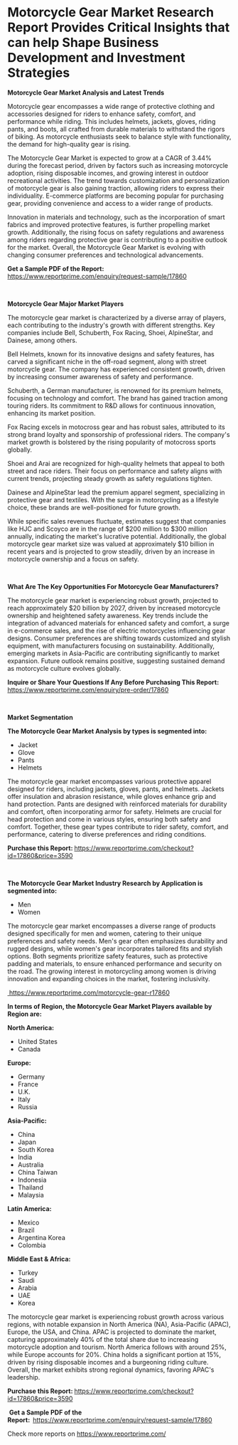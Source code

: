 <p><h1>Motorcycle Gear Market Research Report Provides Critical Insights that can help Shape Business Development and Investment Strategies</h1></p><p><strong>Motorcycle Gear Market Analysis and Latest Trends</strong></p>
<p><p>Motorcycle gear encompasses a wide range of protective clothing and accessories designed for riders to enhance safety, comfort, and performance while riding. This includes helmets, jackets, gloves, riding pants, and boots, all crafted from durable materials to withstand the rigors of biking. As motorcycle enthusiasts seek to balance style with functionality, the demand for high-quality gear is rising.</p><p>The Motorcycle Gear Market is expected to grow at a CAGR of 3.44% during the forecast period, driven by factors such as increasing motorcycle adoption, rising disposable incomes, and growing interest in outdoor recreational activities. The trend towards customization and personalization of motorcycle gear is also gaining traction, allowing riders to express their individuality. E-commerce platforms are becoming popular for purchasing gear, providing convenience and access to a wider range of products.</p><p>Innovation in materials and technology, such as the incorporation of smart fabrics and improved protective features, is further propelling market growth. Additionally, the rising focus on safety regulations and awareness among riders regarding protective gear is contributing to a positive outlook for the market. Overall, the Motorcycle Gear Market is evolving with changing consumer preferences and technological advancements.</p></p>
<p><strong>Get a Sample PDF of the Report:&nbsp;</strong> <a href="https://www.reportprime.com/enquiry/request-sample/17860?utm_campaign=2657&utm_medium=2&utm_source=Github&utm_content=ia&utm_term=18032025&utm_id=motorcycle-gear">https://www.reportprime.com/enquiry/request-sample/17860</a></p>
<p>&nbsp;</p>
<p><strong>Motorcycle Gear Major Market Players</strong></p>
<p><p>The motorcycle gear market is characterized by a diverse array of players, each contributing to the industry's growth with different strengths. Key companies include Bell, Schuberth, Fox Racing, Shoei, AlpineStar, and Dainese, among others. </p><p>Bell Helmets, known for its innovative designs and safety features, has carved a significant niche in the off-road segment, along with street motorcycle gear. The company has experienced consistent growth, driven by increasing consumer awareness of safety and performance.</p><p>Schuberth, a German manufacturer, is renowned for its premium helmets, focusing on technology and comfort. The brand has gained traction among touring riders. Its commitment to R&D allows for continuous innovation, enhancing its market position.</p><p>Fox Racing excels in motocross gear and has robust sales, attributed to its strong brand loyalty and sponsorship of professional riders. The company's market growth is bolstered by the rising popularity of motocross sports globally.</p><p>Shoei and Arai are recognized for high-quality helmets that appeal to both street and race riders. Their focus on performance and safety aligns with current trends, projecting steady growth as safety regulations tighten.</p><p>Dainese and AlpineStar lead the premium apparel segment, specializing in protective gear and textiles. With the surge in motorcycling as a lifestyle choice, these brands are well-positioned for future growth.</p><p>While specific sales revenues fluctuate, estimates suggest that companies like HJC and Scoyco are in the range of $200 million to $300 million annually, indicating the market's lucrative potential. Additionally, the global motorcycle gear market size was valued at approximately $10 billion in recent years and is projected to grow steadily, driven by an increase in motorcycle ownership and a focus on safety.</p></p>
<p>&nbsp;</p>
<p><strong>What Are The Key Opportunities For Motorcycle Gear Manufacturers?</strong></p>
<p><p>The motorcycle gear market is experiencing robust growth, projected to reach approximately $20 billion by 2027, driven by increased motorcycle ownership and heightened safety awareness. Key trends include the integration of advanced materials for enhanced safety and comfort, a surge in e-commerce sales, and the rise of electric motorcycles influencing gear designs. Consumer preferences are shifting towards customized and stylish equipment, with manufacturers focusing on sustainability. Additionally, emerging markets in Asia-Pacific are contributing significantly to market expansion. Future outlook remains positive, suggesting sustained demand as motorcycle culture evolves globally.</p></p>
<p><strong>Inquire or Share Your Questions If Any Before Purchasing This Report:</strong> <a href="https://www.reportprime.com/enquiry/pre-order/17860?utm_campaign=2657&utm_medium=2&utm_source=Github&utm_content=ia&utm_term=18032025&utm_id=motorcycle-gear">https://www.reportprime.com/enquiry/pre-order/17860</a></p>
<p>&nbsp;</p>
<p><strong>Market Segmentation</strong></p>
<p><strong>The Motorcycle Gear Market Analysis by types is segmented into:</strong></p>
<p><ul><li>Jacket</li><li>Glove</li><li>Pants</li><li>Helmets</li></ul></p>
<p><p>The motorcycle gear market encompasses various protective apparel designed for riders, including jackets, gloves, pants, and helmets. Jackets offer insulation and abrasion resistance, while gloves enhance grip and hand protection. Pants are designed with reinforced materials for durability and comfort, often incorporating armor for safety. Helmets are crucial for head protection and come in various styles, ensuring both safety and comfort. Together, these gear types contribute to rider safety, comfort, and performance, catering to diverse preferences and riding conditions.</p></p>
<p><strong>Purchase this Report:&nbsp;</strong><a href="https://www.reportprime.com/checkout?id=17860&price=3590&utm_campaign=2657&utm_medium=2&utm_source=Github&utm_content=ia&utm_term=18032025&utm_id=motorcycle-gear">https://www.reportprime.com/checkout?id=17860&price=3590</a></p>
<p>&nbsp;</p>
<p><strong>The Motorcycle Gear Market Industry Research by Application is segmented into:</strong></p>
<p><ul><li>Men</li><li>Women</li></ul></p>
<p><p>The motorcycle gear market encompasses a diverse range of products designed specifically for men and women, catering to their unique preferences and safety needs. Men's gear often emphasizes durability and rugged designs, while women's gear incorporates tailored fits and stylish options. Both segments prioritize safety features, such as protective padding and materials, to ensure enhanced performance and security on the road. The growing interest in motorcycling among women is driving innovation and expanding choices in the market, fostering inclusivity.</p></p>
<p><a href="https://www.reportprime.com/motorcycle-gear-r17860?utm_campaign=2657&utm_medium=2&utm_source=Github&utm_content=ia&utm_term=18032025&utm_id=motorcycle-gear">&nbsp;https://www.reportprime.com/motorcycle-gear-r17860</a></p>
<p><strong>In terms of Region, the Motorcycle Gear Market Players available by Region are:</strong></p>
<p>
    <p> <strong> North America: </strong>
        <ul>
            <li>United States</li>
            <li>Canada</li>
        </ul>
        </p> 
    <p> <strong> Europe: </strong>
        <ul>
            <li>Germany</li>
            <li>France</li>
            <li>U.K.</li>
            <li>Italy</li>
            <li>Russia</li>
        </ul>
        </p> 
    <p> <strong> Asia-Pacific: </strong>
        <ul>
            <li>China</li>
            <li>Japan</li>
            <li>South Korea</li>
            <li>India</li>
            <li>Australia</li>
            <li>China Taiwan</li>
            <li>Indonesia</li>
            <li>Thailand</li>
            <li>Malaysia</li>
        </ul>
        </p> 
    <p> <strong> Latin America: </strong>
        <ul>
            <li>Mexico</li>
            <li>Brazil</li>
            <li>Argentina Korea</li>
            <li>Colombia</li>
        </ul>
        </p> 
    <p> <strong> Middle East & Africa: </strong>
        <ul>
            <li>Turkey</li>
            <li>Saudi</li>
            <li>Arabia</li>
            <li>UAE</li>
            <li>Korea</li>
        </ul>
    </p>
    </p>
<p><p>The motorcycle gear market is experiencing robust growth across various regions, with notable expansion in North America (NA), Asia-Pacific (APAC), Europe, the USA, and China. APAC is projected to dominate the market, capturing approximately 40% of the total share due to increasing motorcycle adoption and tourism. North America follows with around 25%, while Europe accounts for 20%. China holds a significant portion at 15%, driven by rising disposable incomes and a burgeoning riding culture. Overall, the market exhibits strong regional dynamics, favoring APAC's leadership.</p></p>
<p><strong>Purchase this Report: </strong><a href="https://www.reportprime.com/checkout?id=17860&price=3590&utm_campaign=2657&utm_medium=2&utm_source=Github&utm_content=ia&utm_term=18032025&utm_id=motorcycle-gear">https://www.reportprime.com/checkout?id=17860&price=3590</a></p>
<p>&nbsp;<strong>Get a Sample PDF of the Report:&nbsp;&nbsp;</strong><a href="https://www.reportprime.com/enquiry/request-sample/17860?utm_campaign=2657&utm_medium=2&utm_source=Github&utm_content=ia&utm_term=18032025&utm_id=motorcycle-gear">https://www.reportprime.com/enquiry/request-sample/17860</a></p>
<p><strong></strong></p>
<p>Check more reports on <a href="https://www.reportprime.com/?utm_campaign=2657&utm_medium=2&utm_source=Github&utm_content=ia&utm_term=18032025&utm_id=motorcycle-gear">https://www.reportprime.com/</a></p>
